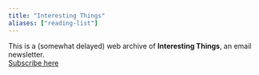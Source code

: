 ```yaml
---
title: "Interesting Things"
aliases: ["reading-list"]
---
```


This is a (somewhat delayed) web archive of **Interesting Things**, an email newsletter. 
<br />[Subscribe here](/newsletter)

